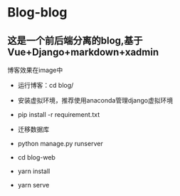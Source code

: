 # Blog-blog
## 这是一个前后端分离的blog,基于Vue+Django+markdown+xadmin
博客效果在image中

- 运行博客：cd blog/
- 安装虚拟环境，推荐使用anaconda管理django虚拟环境
- pip install -r requirement.txt
- 迁移数据库
- python manage.py runserver

- cd blog-web
- yarn install
- yarn serve
